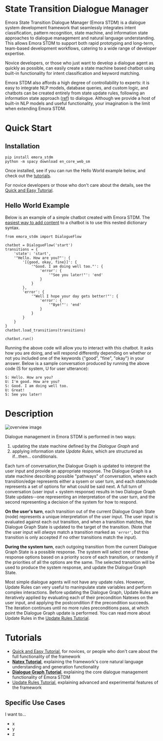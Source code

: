 # State Transition Dialogue Manager

Emora State Transition Dialogue Manager (Emora STDM) is a dialogue system development framework that seamlessly integrates intent classification, pattern recognition, state machine, and information state approaches to dialogue management and natural language understanding. This allows Emora STDM to support both rapid prototyping and long-term, team-based development workflows, catering to a wide range of developer expertise.

Novice developers, or those who just want to develop a dialogue agent as quickly as possible, can easily create a state machine based chatbot using built-in functionality for intent classification and keyword matching. 

Emora STDM also affords a high degree of controllability to experts: it is easy to integrate NLP models, database queries, and custom logic, and chatbots can be created entirely from state update rules, following an information state approach ([ref](https://people.ict.usc.edu/~traum/Papers/traumlarsson.pdf)) to dialogue. Although we provide a host of built-in NLP models and useful functionality, your imagination is the limit when extending Emora STDM.

# Quick Start

## Installation

```
pip install emora_stdm
python -m spacy download en_core_web_sm
```

Once installed, see if you can run the Hello World example below, and check out the [tutorials](https://github.com/emora-chat/emora_stdm/blob/master/README.md#tutorials).

For novice developers or those who don't care about the details, see the [Quick and Easy Tutorial](/docs/NoviceTutorial.md).

## Hello World Example

Below is an example of a simple chatbot created with Emora STDM.
The [easiest way to add content]() to a chatbot is to use this nested dictionary syntax.

```python3
from emora_stdm import DialogueFlow

chatbot = DialogueFlow('start')
transitions = {
    'state': 'start',
    '"Hello. How are you?"': {
        '[{good, okay, fine}]': {
            '"Good. I am doing well too."': {
                'error': {
                    '"See you later!"': 'end'
                }
            }
        },
        'error': {
            '"Well I hope your day gets better!"': {
                'error': {
                    '"Bye!"': 'end'
                }
            }
        }
    }
}
chatbot.load_transitions(transitions)

chatbot.run()
```
Running the above code will allow you to interact with this chatbot.
It asks how you are doing, and will respond differently depending on whether or not you included one of the keywords {"good", "fine", "okay"} in your answer. Below is a sample conversation produced by running the above code 
(S for system, U for user utterance):

```
S: Hello. How are you?
U: I'm good. How are you?
S: Good. I am doing well too.
U: Great!
S: See you later!
```

# Description

![overview image](https://github.com/emora-chat/emora_stdm/blob/master/docs/Approach_%20Demo_%20emora_stdm.svg)

Dialogue management in Emora STDM is performed in two ways: 
1) updating the state machine defined by the *Dialogue Graph* and 
2) applying information state *Update Rules*, which are structured as if...then... conditionals. 

Each turn of conversation,the Dialogue Graph is updated to interpret the user input and provide an appropriate response.
The Dialogue Graph is a state machine describing possible "pathways" of conversation, where each transition/edge represents either a sysem or user turn, and each state/node represents a set of options for what could be said next.
A full turn of conversation (user input + system response) results in two Dialogue Graph State updates--one representing an interpretation of the user turn, and the second representing a decision of the system for how to respond.

**On the user's turn**, each transition out of the current Dialogue Graph State (node) represents a unique interpretation of the user input.
The user input is evaluated against each out transition, and when a transition matches, the Dialogue Graph State is updated to the target of the transition.
(Note that the user input will *always* match a transition marked as `'error'`, but this transition is only accepted if no other transitions match the input).

**During the system turn**, each outgoing transition from the current Dialogue Graph State is a possible response. 
The system will select one of these response options based on a priority score of each transition, or randomly if the priorities of all the options are the same.
The selected transition will be used to produce the system response, and update the Dialogue Graph State.


Most simple dialogue agents will not have any update rules.
However, Update Rules can very useful to maninpulate state variables and perform complex interactions.
Before updating the Dialogue Graph, Update Rules are iteratively applied by evaluating each of their precondition Natexes on the user input, and applying the postcondition if the precondition succeeds.
The iteration continues until no more rules preconditions pass, at which point the Dialogue Graph update is performed.
You can read more about Update Rules in the [Update Rules Tutorial]().

# Tutorials

* [Quick and Easy Tutorial](/docs/NoviceTutorial.md), for novices, or people who don't care about the full functionality of the framework
* [**Natex Tutorial**](), explaining the framework's core natural language understanding and generation functionality
* [**Dialogue Graph Tutorial**](), explaining the core dialogue management functionality of Emora STDM
* [Update Rules Tutorial](), explaining advanced and experimental features of the framework

## Specific Use Cases

I want to...
* x
* y
* z
